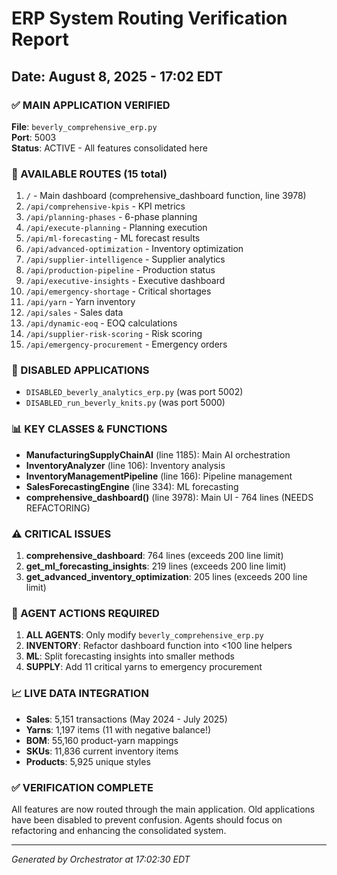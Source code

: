 # ERP System Routing Verification Report
## Date: August 8, 2025 - 17:02 EDT

### ✅ MAIN APPLICATION VERIFIED
**File**: `beverly_comprehensive_erp.py`  
**Port**: 5003  
**Status**: ACTIVE - All features consolidated here

### 📍 AVAILABLE ROUTES (15 total)
1. `/` - Main dashboard (comprehensive_dashboard function, line 3978)
2. `/api/comprehensive-kpis` - KPI metrics
3. `/api/planning-phases` - 6-phase planning
4. `/api/execute-planning` - Planning execution
5. `/api/ml-forecasting` - ML forecast results
6. `/api/advanced-optimization` - Inventory optimization
7. `/api/supplier-intelligence` - Supplier analytics
8. `/api/production-pipeline` - Production status
9. `/api/executive-insights` - Executive dashboard
10. `/api/emergency-shortage` - Critical shortages
11. `/api/yarn` - Yarn inventory
12. `/api/sales` - Sales data
13. `/api/dynamic-eoq` - EOQ calculations
14. `/api/supplier-risk-scoring` - Risk scoring
15. `/api/emergency-procurement` - Emergency orders

### 🔴 DISABLED APPLICATIONS
- `DISABLED_beverly_analytics_erp.py` (was port 5002)
- `DISABLED_run_beverly_knits.py` (was port 5000)

### 📊 KEY CLASSES & FUNCTIONS
- **ManufacturingSupplyChainAI** (line 1185): Main AI orchestration
- **InventoryAnalyzer** (line 106): Inventory analysis 
- **InventoryManagementPipeline** (line 166): Pipeline management
- **SalesForecastingEngine** (line 334): ML forecasting
- **comprehensive_dashboard()** (line 3978): Main UI - 764 lines (NEEDS REFACTORING)

### ⚠️ CRITICAL ISSUES
1. **comprehensive_dashboard**: 764 lines (exceeds 200 line limit)
2. **get_ml_forecasting_insights**: 219 lines (exceeds 200 line limit)  
3. **get_advanced_inventory_optimization**: 205 lines (exceeds 200 line limit)

### 🎯 AGENT ACTIONS REQUIRED
1. **ALL AGENTS**: Only modify `beverly_comprehensive_erp.py`
2. **INVENTORY**: Refactor dashboard function into <100 line helpers
3. **ML**: Split forecasting insights into smaller methods
4. **SUPPLY**: Add 11 critical yarns to emergency procurement

### 📈 LIVE DATA INTEGRATION
- **Sales**: 5,151 transactions (May 2024 - July 2025)
- **Yarns**: 1,197 items (11 with negative balance\!)
- **BOM**: 55,160 product-yarn mappings
- **SKUs**: 11,836 current inventory items
- **Products**: 5,925 unique styles

### ✅ VERIFICATION COMPLETE
All features are now routed through the main application.
Old applications have been disabled to prevent confusion.
Agents should focus on refactoring and enhancing the consolidated system.

---
*Generated by Orchestrator at 17:02:30 EDT*
